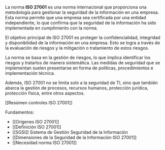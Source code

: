 La norma **ISO 27001** es una norma internacional que proporciona una metodología para gestionar la seguridad de la información en una empresa. Esta norma permite que una empresa sea certificada por una entidad independiente, lo que confirma que la seguridad de la información ha sido implementada en cumplimiento con la norma.

El objetivo principal de ISO 27001 es proteger la confidencialidad, integridad y disponibilidad de la información en una empresa. Esto se logra a través de la evaluación de riesgos y la mitigación o tratamiento de estos riesgos.

La norma se basa en la gestión de riesgos, lo que implica identificar los riesgos y tratarlos de manera sistemática. Las medidas de seguridad que se implementan suelen presentarse en forma de políticas, procedimientos e implementación técnica.

Además, ISO 27001 no se limita solo a la seguridad de TI, sino que también abarca la gestión de procesos, recursos humanos, protección jurídica, protección física, entre otros aspectos.

[[Resúmen controles ISO 27001]]

Fundamentos: 
- [[Orígenes ISO 27001]]
- [[Definición ISO 27001]]
- [[SGSI]] Sistema de Gestión Seguridad de la Información
- [[Dimensiones de la Seguridad de la Información ISO 27001]]
- [[Necesidad norma ISO 27001]]
